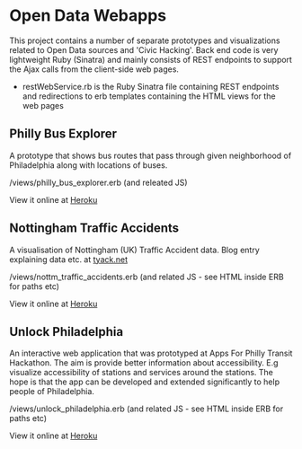 Open Data Webapps
============

This project contains a number of separate prototypes and visualizations related to Open Data sources and 'Civic Hacking'.  Back end code is very lightweight Ruby (Sinatra) and mainly consists of REST endpoints to support the Ajax calls from the client-side web pages.

* restWebService.rb is the Ruby Sinatra file containing REST endpoints and redirections to erb templates containing the HTML views for the web pages

Philly Bus Explorer
---------------

A prototype that shows bus routes that pass through given neighborhood of Philadelphia along with locations of buses.

/views/philly_bus_explorer.erb (and releated JS)

View it online at [Heroku](http://tyack.herokuapp.com/phillybusexplorer)

Nottingham Traffic Accidents
------------------------

A visualisation of Nottingham (UK) Traffic Accident data.  Blog entry explaining data etc. at [tyack.net](http://tyack.net/)

/views/nottm_traffic_accidents.erb (and related JS - see HTML inside ERB for paths etc)

View it online at [Heroku](http://tyack.herokuapp.com/nottinghamtrafficaccidents)

Unlock Philadelphia
----------------

An interactive web application that was prototyped at Apps For Philly Transit Hackathon.  The aim is provide better information about accessibility. E.g visualize accessibility of stations and services around the stations. The hope is that the app can be developed and extended significantly to help people of Philadelphia.

/views/unlock_philadelphia.erb (and related JS - see HTML inside ERB for paths etc)

View it online at [Heroku](http://tyack.herokuapp.com/unlockphiladelphia)
